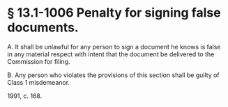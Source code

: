 # § 13.1-1006 Penalty for signing false documents.

<p>A. It shall be unlawful for any person to sign a document he knows is false in any material respect with intent that the document be delivered to the Commission for filing.</p><p>B. Any person who violates the provisions of this section shall be guilty of Class 1 misdemeanor.</p><p>1991, c. 168.</p>